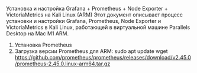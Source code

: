 Установка и настройка Grafana + Prometheus + Node Exporter + VictoriaMetrics на Kali Linux (ARM) 
Этот документ описывает процесс установки и настройки Grafana, Prometheus, Node Exporter и VictoriaMetrics в Kali Linux, работающей в виртуальной машине Parallels Desktop на Mac M1 ARM.
1. Установка Prometheus
 1. Загрузка версии Prometheus для ARM:
sudo apt update
wget https://github.com/prometheus/prometheus/releases/download/v2.45.0/prometheus-2.45.0.linux-arm64.tar.gz
